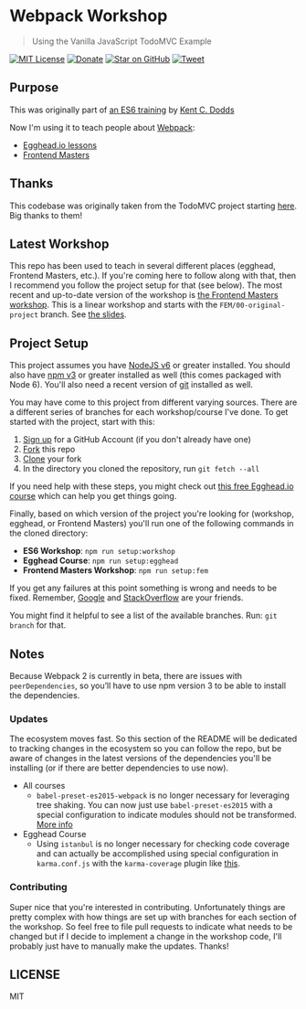 # Webpack Workshop

> Using the Vanilla JavaScript TodoMVC Example

[![MIT License][license-badge]][LICENSE]
[![Donate][donate-badge]][donate]
[![Star on GitHub][github-star-badge]][github-star]
[![Tweet][twitter-badge]][twitter]

## Purpose

This was originally part of [an ES6 training](http://kcd.im/es6-intro-slides) by [Kent C. Dodds](https://twitter.com/kentcdodds)

Now I'm using it to teach people about [Webpack](http://webpack.github.io/):

- [Egghead.io lessons](http://kcd.im/egghead-webpack)
- [Frontend Masters](http://kcd.im/fem-webpack)

## Thanks

This codebase was originally taken from the TodoMVC project starting [here](https://github.com/tastejs/todomvc/tree/563d1e1b8cee5f6ec962ec43663cb66a72b69d76/examples/vanillajs). Big thanks to them!

## Latest Workshop

This repo has been used to teach in several different places (egghead, Frontend Masters, etc.). If you're coming here
to follow along with that, then I recommend you follow the project setup for that (see below). The most recent and
up-to-date version of the workshop is [the Frontend Masters workshop](http://kcd.im/fem-webpack). This is a linear
workshop and starts with the `FEM/00-original-project` branch. See
[the slides](https://slides.com/kentcdodds/webpack-deep-dive).

## Project Setup

This project assumes you have [NodeJS v6](http://nodejs.org/) or greater installed. You should
also have [npm v3](https://www.npmjs.com/) or greater installed as well (this comes packaged
with Node 6). You'll also need a recent version of [git](https://git-scm.com/) installed
as well.

You may have come to this project from different varying sources. There are a
different series of branches for each workshop/course I've done. To get started with
the project, start with this:

1. [Sign up](https://github.com/join) for a GitHub Account (if you don't already have one)
2. [Fork](https://help.github.com/articles/fork-a-repo/) this repo
3. [Clone](https://help.github.com/articles/cloning-a-repository/) your fork
4. In the directory you cloned the repository, run `git fetch --all`

If you need help with these steps, you might check out
[this free Egghead.io course](http://kcd.im/pull-request) which can help you get things going.

Finally, based on which version of the project you're looking for (workshop, egghead, or
Frontend Masters) you'll run one of the following commands in the cloned directory:

- **ES6 Workshop**: `npm run setup:workshop`
- **Egghead Course**: `npm run setup:egghead`
- **Frontend Masters Workshop**: `npm run setup:fem`

If you get any failures at this point something is wrong and needs to be fixed. Remember,
[Google](https://google.com) and [StackOverflow](https://stackoverflow.com) are your friends.

You might find it helpful to see a list of the available branches. Run: `git branch` for that.

## Notes

Because Webpack 2 is currently in beta, there are issues with `peerDependencies`, so you’ll have to use npm version 3 to be able to install the dependencies.

### Updates

The ecosystem moves fast. So this section of the README will be dedicated to tracking changes in the ecosystem so you
can follow the repo, but be aware of changes in the latest versions of the dependencies you'll be installing (or if
there are better dependencies to use now).

- All courses
  - `babel-preset-es2015-webpack` is no longer necessary for leveraging tree shaking. You can now just use
  `babel-preset-es2015` with a special configuration to indicate modules should not be transformed.
  [More info](https://github.com/kentcdodds/es6-todomvc/issues/13)
- Egghead Course
  - Using `istanbul` is no longer necessary for checking code coverage and can actually be accomplished using special
  configuration in `karma.conf.js` with the `karma-coverage` plugin like
  [this](https://github.com/kentcdodds/es6-todomvc/blob/f4f790ef7602bf9de4620841848d91f5213e647e/karma.conf.js#L22-L29).

### Contributing

Super nice that you're interested in contributing. Unfortunately things are pretty complex with how things are set up
with branches for each section of the workshop. So feel free to file pull requests to indicate what needs to be changed
but if I decide to implement a change in the workshop code, I'll probably just have to manually make the updates.
Thanks!

## LICENSE

MIT

[license-badge]: https://img.shields.io/badge/license-MIT-blue.svg?style=flat-square
[license]: https://github.com/kentcdodds/es6-todomvc/blob/master/LICENSE
[donate-badge]: https://img.shields.io/badge/%EF%BC%84-support-green.svg?style=flat-square
[donate]: http://kcd.im/donate
[github-star-badge]: https://img.shields.io/github/stars/kentcdodds/es6-todomvc.svg?style=social&label=Star
[github-star]: https://github.com/kentcdodds/es6-todomvc/stargazers
[twitter]: https://twitter.com/intent/tweet?text=Check%20out%20this%20fantastic%20webpack%20workshop!%20http://kcd.im/webpack-workshop-repo%20%F0%9F%98%8E
[twitter-badge]: https://img.shields.io/twitter/url/https/kcd.im/webpack-workshop-repo.svg?style=social
